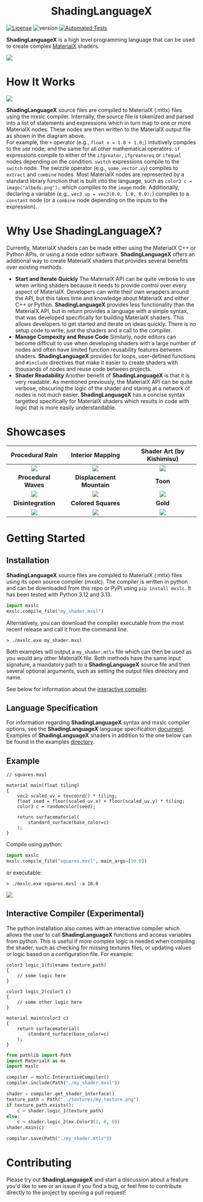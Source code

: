 
<h1 align="center">ShadingLanguageX</h1>

[![License](https://img.shields.io/badge/License-Apache%202.0-blue.svg)](https://github.com/jakethorn/ShadingLanguageX/blob/main/LICENSE)
![version](https://img.shields.io/badge/version-0.5.4_beta-blue)
[![Automated Tests](https://github.com/jakethorn/ShadingLanguageX/actions/workflows/automated-tests.yml/badge.svg)](https://github.com/jakethorn/ShadingLanguageX/actions/workflows/automated-tests.yml)

__ShadingLanguageX__ is a high level programming language that can be used to create complex [MaterialX](https://materialx.org/) shaders.  
  
![](examples/screenshots/readme_example.png)


# How It Works
![](examples/screenshots/howitworks.jpg)  

__ShadingLanguageX__ source files are compiled to MaterialX (.mtlx) files using the mxslc compiler. Internally, the source file is tokenized and parsed into a list of statements and expressions which in turn map to one or more MaterialX nodes. These nodes are then written to the MaterialX output file as shown in the diagram above.  
For example, the `+` operator (e.g., `float x = 1.0 + 1.0;`) intuitively compiles to the `add` node, and the same for all other mathematical operators. `if` expressions compile to either of the `ifgreater`, `ifgreatereq` or `ifequal` nodes depending on the condition. `switch` expressions compile to the `switch` node. The swizzle operator (e.g., `some_vector.xy`) compiles to `extract` and `combine` nodes. Most MaterialX nodes are represented by a standard library function that is built into the language, such as `color3 c = image("albedo.png");` which compiles to the `image` node. Additionally, declaring a variable (e.g., `vec3 up = vec3(0.0, 1.0, 0.0);`) compiles to a `constant` node (or a `combine` node depending on the inputs to the expression).  


# Why Use ShadingLanguageX?

Currently, MaterialX shaders can be made either using the MaterialX C++ or Python APIs, or using a node editor software. __ShadingLanguageX__ offers an additional way to create MaterialX shaders that provides several benefits over existing methods.
* __Start and Iterate Quickly__ The MaterialX API can be quite verbose to use when writing shaders because it needs to provide control over every aspect of MaterialX. Developers can write their own wrappers around the API, but this takes time and knowledge about MaterialX and either C++ or Python. __ShadingLanguageX__ provides less functionality than the MaterialX API, but in return provides a language with a simple syntax, that was developed specifically for building MaterialX shaders. This allows developers to get started and iterate on ideas quickly. There is no setup code to write, just the shaders and a call to the compiler.
* __Manage Compexity and Reuse Code__ Similarly, node editors can become difficult to use when developing shaders with a large number of nodes and often have limited function reusability features between shaders. __ShadingLanguageX__ provides for loops, user-defined functions and `#include` directives that make it easier to create shaders with thousands of nodes and reuse code between projects.
* __Shader Readability__ Another benefit of __ShadingLanguageX__ is that it is very readable. As mentioned previously, the MaterialX API can be quite verbose, obscuring the logic of the shader and staring at a network of nodes is not much easier.  __ShadingLanguageX__ has a concise syntax targetted specifically for MaterialX shaders which results in code with logic that is more easily understandable.


# Showcases
|               Procedural Rain               |               Interior Mapping                |        Shader Art (by Kishimisu)        |
|:-------------------------------------------:|:---------------------------------------------:|:---------------------------------------:|
|     ![](examples/screenshots/rain.png)      | ![](examples/screenshots/interiormapping.png) | ![](examples/screenshots/shaderart.png) |
|            __Procedural Waves__             |           __Displacement Mountain__           |                __Toon__                 |
|     ![](examples/screenshots/waves.png)     |    ![](examples/screenshots/mountain.png)     |   ![](examples/screenshots/toon.png)    |
|             __Disintegration__              |              __Colored Squares__              |                __Gold__                 |
| ![](examples/screenshots/disintergrate.png) |     ![](examples/screenshots/squares.png)     |   ![](examples/screenshots/gold.png)    |


# Getting Started

## Installation
__ShadingLanguageX__ source files are compiled to MaterialX (.mtlx) files using its open source compiler (mxslc). The compiler is written in python and can be downloaded from this repo or PyPI using `pip install mxslc`. It has been tested with Python 3.12 and 3.13. 
```python
import mxslc
mxslc.compile_file("my_shader.mxsl")
```
Alternatively, you can download the compiler executable from the most recent release and call it from the command line.
```
> ./mxslc.exe my_shader.mxsl
```
Both examples will output a `my_shader.mtlx` file which can then be used as you would any other MaterialX file. Both methods have the same input signature, a mandatory path to a __ShadingLanguageX__ source file and then several optional arguments, such as setting the output files directory and name.

See below for information about the [interactive compiler](https://github.com/jakethorn/ShadingLanguageX/tree/main#interactive-compiler-experimental).

## Language Specification
For information regarding __ShadingLanguageX__ syntax and mxslc compiler options, see the __ShadingLanguageX__ language specification [document](https://github.com/jakethorn/ShadingLanguageX/blob/main/docs/LanguageSpecification.md). Examples of __ShadingLanguageX__ shaders in addition to the one below can be found in the examples [directory](https://github.com/jakethorn/ShadingLanguageX/tree/main/examples).

## Example
```
// squares.mxsl

material main(float tiling)
{
    vec2 scaled_uv = texcoord() * tiling;
    float seed = floor(scaled_uv.x) + floor(scaled_uv.y) * tiling;
    color3 c = randomcolor(seed);
    
    return surfacematerial(
        standard_surface(base_color=c)
    );
}
```
Compile using python:
```python
import mxslc
mxslc.compile_file("squares.mxsl", main_args=[10.0])
```
or executable:
```
> ./mxslc.exe squares.mxsl -a 10.0
```
![](https://github.com/jakethorn/ShadingLanguageX/blob/main/examples/screenshots/squares.png)

## Interactive Compiler (Experimental)
The python installation also comes with an interactive compiler which allows the user to call __ShadingLanguageX__ functions and access variables from python. This is useful if more complex logic is needed when compiling the shader, such as checking for missing textures files, or updating values or logic based on a configuration file.
For example:
```
color3 logic_1(filename texture_path)
{
    // some logic here
}

color3 logic_2(color3 c)
{
    // some other logic here
}

material main(color3 c)
{
    return surfacematerial(
        standard_surface(base_color=c)
    );
}
```
```python
from pathlib import Path
import MaterialX as mx
import mxslc

compiler = mxslc.InteractiveCompiler()
compiler.include(Path("./my_shader.mxsl"))

shader = compiler.get_shader_interface()
texture_path = Path("../textures/my_texture.png")
if texture_path.exists():
    c = shader.logic_1(texture_path)
else:
    c = shader.logic_2(mx.Color3(1, 0, 0))
shader.main(c)

compiler.save(Path("./my_shader.mtlx"))
```


# Contributing
Please try out __ShadingLanguageX__ and start a discussion about a feature you'd like to see or an issue if you find a bug, or feel free to contribute directly to the project by opening a pull request!
